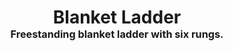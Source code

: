 <!-- 2023-08-08 -->

<h1 align="center">
  Blanket Ladder
  <br>
  <sup><sub><sup>Freestanding blanket ladder with six rungs.<sup></sub>
</h1>
